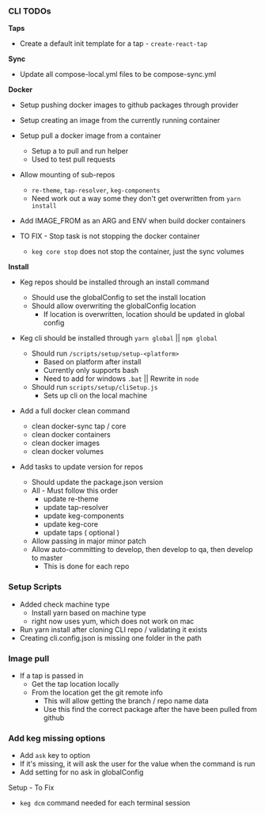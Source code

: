 ### CLI TODOs

**Taps**
  * Create a default init template for a tap - `create-react-tap`


**Sync**
* Update all compose-local.yml files to be compose-sync.yml


**Docker**
  * Setup pushing docker images to github packages through provider
  * Setup creating an image from the currently running container
  * Setup pull a docker image from a container
    * Setup a to pull and run helper
    * Used to test pull requests
  * Allow mounting of sub-repos
    * `re-theme`, `tap-resolver`, `keg-components`
    * Need work out a way some they don't get overwritten from `yarn install`
  * Add IMAGE_FROM as an ARG and ENV when build docker containers

  * TO FIX - Stop task is not stopping the docker container
    * `keg core stop` does not stop the container, just the sync volumes

**Install**
* Keg repos should be installed through an install command
  * Should use the globalConfig to set the install location
  * Should allow overwriting the globalConfig location
    * If location is overwritten, location should be updated in global config
* Keg cli should be installed through `yarn global` || `npm global`
  * Should run `/scripts/setup/setup-<platform>`
    * Based on platform after install
    * Currently only supports bash
    * Need to add for windows `.bat` || Rewrite in `node`
  * Should run `scripts/setup/cliSetup.js`
    * Sets up cli on the local machine



* Add a full docker clean command
  * clean docker-sync tap / core
  * clean docker containers
  * clean docker images
  * clean docker volumes


* Add tasks to update version for repos
  * Should update the package.json version
  * All - Must follow this order
    * update re-theme
    * update tap-resolver
    * update keg-components
    * update keg-core
    * update taps ( optional )
  * Allow passing in major minor patch
  * Allow auto-committing to develop, then develop to qa, then develop to master
    * This is done for each repo
  



### Setup Scripts
  * Added check machine type
    * Install yarn based on machine type
    * right now uses yum, which does not work on mac
  * Run yarn install after cloning CLI repo / validating it exists
  * Creating cli.config.json is missing one folder in the path
  

### Image pull
  * If a tap is passed in
    * Get the tap location locally
    * From the location get the git remote info
      * This will allow getting the branch / repo name data
      * Use this find the correct package after the have been pulled from github

### Add keg missing options
  * Add `ask` key to option
  * If it's missing, it will ask the user for the value when the command is run
  * Add setting for no ask in globalConfig

Setup - To Fix
 * `keg dcm` command needed for each terminal session



